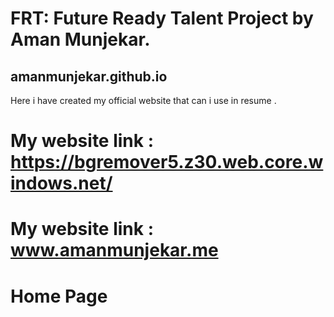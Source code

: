 # FRT: Future Ready Talent Project by Aman Munjekar.
## amanmunjekar.github.io
Here i have created my official website that can i use in resume .

# My website link : https://bgremover5.z30.web.core.windows.net/

# My website link : www.amanmunjekar.me

# Home Page




